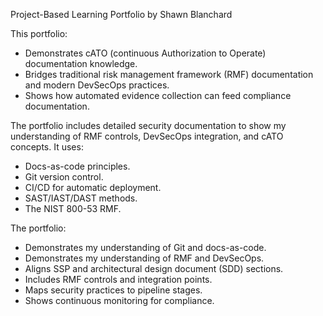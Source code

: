 Project-Based Learning Portfolio by Shawn Blanchard<br>

This portfolio:<br>
- Demonstrates cATO (continuous Authorization to Operate) documentation knowledge. 
- Bridges traditional risk
management framework (RMF) documentation and modern DevSecOps practices.<br>
- Shows how automated evidence collection can feed compliance documentation.<br> 

The portfolio includes detailed security documentation to show my understanding of RMF controls, DevSecOps integration, and cATO concepts. It uses:<br>
- Docs-as-code principles.<br>
- Git version control.<br>
- CI/CD for automatic deployment.<br>
- SAST/IAST/DAST methods.<br>
- The NIST 800-53 RMF.<br> 

The portfolio:<br>
- Demonstrates my understanding of Git and docs-as-code.<br>
- Demonstrates my understanding of RMF and DevSecOps.<br>
- Aligns SSP and architectural design document (SDD) sections.<br>
- Includes RMF controls and integration points.<br>
- Maps security practices to pipeline stages.<br>
- Shows continuous monitoring for compliance.<br>


